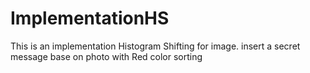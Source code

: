 # ImplementationHS
This is an implementation Histogram Shifting for image. insert a secret message base on photo with Red color sorting
